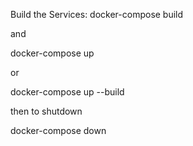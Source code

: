 Build the Services:
docker-compose build

and

docker-compose up

or 

docker-compose up --build

then to shutdown

docker-compose down